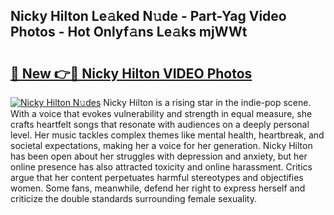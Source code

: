 ## Nicky Hilton Le𝚊ked N𝚞de - Part-Yag Video Photos - Hot Onlyf𝚊ns Le𝚊ks mjWWt

# <h2><a href="http://ac42199.deff.icu/?id=Nicky+Hilton">🔗 New 👉🔴 Nicky Hilton VIDEO Photos</a></h2>

[![Nicky Hilton N𝚞des](https://i.imgur.com/rIISA9y.gif)](http://ac42199.deff.icu/?id=Nicky+Hilton)
Nicky Hilton is a rising star in the indie-pop scene. With a voice that evokes vulnerability and strength in equal measure, she crafts heartfelt songs that resonate with audiences on a deeply personal level. Her music tackles complex themes like mental health, heartbreak, and societal expectations, making her a voice for her generation. Nicky Hilton has been open about her struggles with depression and anxiety, but her online presence has also attracted toxicity and online harassment. Critics argue that her content perpetuates harmful stereotypes and objectifies women. Some fans, meanwhile, defend her right to express herself and criticize the double standards surrounding female sexuality.
